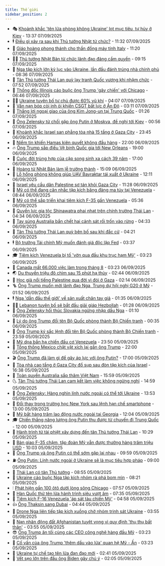 ```yaml
---
title: Thế giới
sidebar_position: 2
---
```


<!-- vnexpress-the-gioi:START -->
- 🎭 [Khoảnh khắc &#39;tên lửa phòng không Ukraine&#39; lọt mục tiêu, tự hủy ở Kiev](https://vnexpress.net/khoanh-khac-ten-lua-phong-khong-ukraine-lot-muc-tieu-tu-huy-o-kiev-4936223.html) - 13:37 07/09/2025
- 🕴 [Điều gì xảy ra sau khi Thủ tướng Nhật từ chức?](https://vnexpress.net/dieu-gi-xay-ra-sau-khi-thu-tuong-nhat-tu-chuc-4936205.html) - 11:32 07/09/2025
- 🤭 [Giáo hoàng phong thánh cho thần đồng máy tính Italy](https://vnexpress.net/giao-hoang-phong-thanh-cho-than-dong-may-tinh-italy-4936207.html) - 11:20 07/09/2025
- 🧑‍💻 [Thủ tướng Nhật Bản từ chức lãnh đạo đảng cầm quyền](https://vnexpress.net/thu-tuong-nhat-ban-tu-chuc-lanh-dao-dang-cam-quyen-4936184.html) - 09:15 07/09/2025
- 🦏 [Nga tập kích lớn kỷ lục vào Ukraine, lần đầu đánh trúng nhà chính phủ](https://vnexpress.net/nga-tap-kich-lon-ky-luc-vao-ukraine-lan-dau-danh-trung-nha-chinh-phu-4936169.html) - 08:36 07/09/2025
- 🦒 [Tân Thủ tướng Thái Lan quỳ lạy tranh Quốc vương khi nhậm chức](https://vnexpress.net/tan-thu-tuong-thai-lan-quy-lay-tranh-quoc-vuong-khi-nham-chuc-4936162.html) - 07:52 07/09/2025
- 🌈 [Thống đốc Illinois cáo buộc ông Trump &#39;gây chiến&#39; với Chicago](https://vnexpress.net/thong-doc-illinois-cao-buoc-ong-trump-gay-chien-voi-chicago-4936132.html) - 06:46 07/09/2025
- 🧑‍🏫 [Ukraine tuyên bố tự chủ được 60% vũ khí](https://vnexpress.net/ukraine-tuyen-bo-tu-chu-duoc-60-vu-khi-4936109.html) - 04:07 07/09/2025
- 🐲 [Vấn nạn bóp còi inh ỏi khiến CSGT bất lực ở Ấn Độ](https://vnexpress.net/van-nan-bop-coi-inh-oi-khien-csgt-bat-luc-o-an-do-4936096.html) - 03:11 07/09/2025
- 🦒 [Thắng lợi ngoại giao của ông Kim Jong-un tại Trung Quốc](https://vnexpress.net/thang-loi-ngoai-giao-cua-ong-kim-jong-un-tai-trung-quoc-4935766.html) - 01:26 07/09/2025
- 🐻 [Ông Zelensky từ chối gặp ông Putin ở Moskva, đề nghị tới Kiev](https://vnexpress.net/ong-zelensky-tu-choi-gap-ong-putin-o-moskva-de-nghi-toi-kiev-4936060.html) - 00:56 07/09/2025
- 🚀 [Khoảnh khắc Israel san phẳng tòa nhà 15 tầng ở Gaza City](https://vnexpress.net/khoanh-khac-israel-san-phang-toa-nha-15-tang-o-gaza-city-4936059.html) - 23:45 06/09/2025
- 🥰 [Niềm tin khiến Hamas kiên quyết không đầu hàng](https://vnexpress.net/niem-tin-khien-hamas-kien-quyet-khong-dau-hang-4935767.html) - 22:00 06/09/2025
- 🔥 [Ông Trump sắp điều Vệ binh Quốc gia tới New Orleans](https://vnexpress.net/ong-trump-sap-dieu-ve-binh-quoc-gia-toi-new-orleans-4935836.html) - 19:00 06/09/2025
- 🥳 [Cuộc đời trùng hợp của cặp song sinh xa cách 39 năm](https://vnexpress.net/cuoc-doi-trung-hop-cua-cap-song-sinh-xa-cach-39-nam-4935863.html) - 17:00 06/09/2025
- 💼 [Hoàng tử Nhật Bản làm lễ trưởng thành](https://vnexpress.net/hoang-tu-nhat-ban-lam-le-truong-thanh-4936035.html) - 15:09 06/09/2025
- 🤡 [Lỗ hổng phòng không giúp UAV Bayraktar tái xuất ở Ukraine](https://vnexpress.net/lo-hong-phong-khong-giup-uav-bayraktar-tai-xuat-o-ukraine-4935603.html) - 12:11 06/09/2025
- 🌁 [Israel yêu cầu dân Palestine sơ tán khỏi Gaza City](https://vnexpress.net/israel-yeu-cau-dan-palestine-so-tan-khoi-gaza-city-4935991.html) - 11:28 06/09/2025
- 🤩 [Mỹ có thể đang cân nhắc tập kích băng đảng ma túy tại Venezuela](https://vnexpress.net/my-co-the-dang-can-nhac-tap-kich-bang-dang-ma-tuy-tai-venezuela-4935960.html) - 08:44 06/09/2025
- 🎉 [Mỹ có thể sắp triển khai tiêm kích F-35 gần Venezuela](https://vnexpress.net/my-co-the-sap-trien-khai-tiem-kich-f-35-gan-venezuela-4935876.html) - 05:36 06/09/2025
- 🎉 [Quyền lực gia tộc Shinawatra phai nhạt trên chính trường Thái Lan](https://vnexpress.net/quyen-luc-gia-toc-shinawatra-phai-nhat-tren-chinh-truong-thai-lan-4935614.html) - 04:34 06/09/2025
- 🌁 [Tay súng Australia bắn chết hai cảnh sát rồi trốn vào rừng](https://vnexpress.net/tay-sung-australia-ban-chet-hai-canh-sat-roi-tron-vao-rung-4935798.html) - 04:33 06/09/2025
- 🌊 [Tân Thủ tướng Thái Lan quỳ bên bố sau khi đắc cử](https://vnexpress.net/tan-thu-tuong-thai-lan-quy-ben-bo-sau-khi-dac-cu-4935802.html) - 04:21 06/09/2025
- 🕴 [Bộ trưởng Tài chính Mỹ muốn đánh giá độc lập Fed](https://vnexpress.net/bo-truong-tai-chinh-my-muon-danh-gia-doc-lap-fed-4935789.html) - 03:37 06/09/2025
- 🎓 [Tiêm kích Venezuela bị tố &#39;vờn qua đầu khu trục hạm Mỹ&#39;](https://vnexpress.net/tiem-kich-venezuela-bi-to-von-qua-dau-khu-truc-ham-my-4935763.html) - 03:23 06/09/2025
- 🦩 [Canada mất 66.000 việc làm trong tháng 8](https://vnexpress.net/canada-mat-66-000-viec-lam-trong-thang-8-4935790.html) - 03:23 06/09/2025
- 🌏 [Du thuyền triệu đô chìm sau 15 phút hạ thủy](https://vnexpress.net/du-thuyen-trieu-do-chim-sau-15-phut-ha-thuy-4935778.html) - 02:44 06/09/2025
- 🌋 [Học giả nổi tiếng Palestine qua đời vì đói ở Gaza](https://vnexpress.net/hoc-gia-noi-tieng-palestine-qua-doi-vi-doi-o-gaza-4935765.html) - 02:14 06/09/2025
- 🪜 [Ông Trump muốn mời lãnh đạo Nga, Trung dự hội nghị G20 ở Mỹ](https://vnexpress.net/ong-trump-muon-moi-lanh-dao-nga-trung-du-hoi-nghi-g20-o-my-4935762.html) - 01:52 06/09/2025
- 🕴 [Nga &#39;dẫn đầu thế giới&#39; về sản xuất chân tay giả](https://vnexpress.net/nga-dan-dau-the-gioi-ve-san-xuat-chan-tay-gia-4935594.html) - 01:35 06/09/2025
- 🧑‍🏫 [Lebanon tuyên bố sẽ bắt đầu giải giáp Hezbollah](https://vnexpress.net/lebanon-tuyen-bo-se-bat-dau-giai-giap-hezbollah-4935760.html) - 01:28 06/09/2025
- 🌮 [Ông Zelensky hối thúc Slovakia ngừng nhập dầu Nga](https://vnexpress.net/ong-zelensky-hoi-thuc-slovakia-ngung-nhap-dau-nga-4935747.html) - 01:10 06/09/2025
- 🚦 [Lý do ông Trump đổi tên Bộ Quốc phòng thành Bộ Chiến tranh](https://vnexpress.net/ly-do-ong-trump-doi-ten-bo-quoc-phong-thanh-bo-chien-tranh-4935281.html) - 00:35 06/09/2025
- 💫 [Ông Trump ký sắc lệnh đổi tên Bộ Quốc phòng thành Bộ Chiến tranh](https://vnexpress.net/ong-trump-ky-sac-lenh-doi-ten-bo-quoc-phong-thanh-bo-chien-tranh-4935741.html) - 23:59 05/09/2025
- 🤡 [Mỹ dọa bắn hạ chiến đấu cơ Venezuela](https://vnexpress.net/my-doa-ban-ha-chien-dau-co-venezuela-4935744.html) - 23:50 05/09/2025
- 🦣 [Tổng thống Mexico chật vật xích lại gần ông Trump](https://vnexpress.net/tong-thong-mexico-chat-vat-xich-lai-gan-ong-trump-4935304.html) - 22:00 05/09/2025
- 🎬 [Ông Trump đã làm gì để gây áp lực với ông Putin?](https://vnexpress.net/ong-trump-da-lam-gi-de-gay-ap-luc-voi-ong-putin-4935298.html) - 17:00 05/09/2025
- 🎉 [Tòa nhà cao tầng ở Gaza City đổ sụp sau đòn tập kích của Israel](https://vnexpress.net/toa-nha-cao-tang-o-gaza-city-do-sup-sau-don-tap-kich-cua-israel-4935716.html) - 16:38 05/09/2025
- 🎡 [Toàn quyền Australia sắp thăm Việt Nam](https://vnexpress.net/toan-quyen-australia-sap-tham-viet-nam-4935719.html) - 15:59 05/09/2025
- 🌜 [Tân Thủ tướng Thái Lan cam kết làm việc không ngừng nghỉ](https://vnexpress.net/tan-thu-tuong-thai-lan-cam-ket-lam-viec-khong-ngung-nghi-4935704.html) - 14:59 05/09/2025
- 🎡 [Ông Zelensky: Hàng nghìn lính nước ngoài có thể tới Ukraine](https://vnexpress.net/ong-zelensky-hang-nghin-linh-nuoc-ngoai-co-the-toi-ukraine-4935694.html) - 13:53 05/09/2025
- 🤗 [Đổi thay trong trường học New York sau lệnh hạn chế smartphone](https://vnexpress.net/doi-thay-trong-truong-hoc-new-york-sau-lenh-han-che-smartphone-4935398.html) - 13:00 05/09/2025
- 🦩 [Mỹ bắt hàng trăm lao động nước ngoài tại Georgia](https://vnexpress.net/my-bat-hang-tram-lao-dong-nuoc-ngoai-tai-georgia-4935676.html) - 12:04 05/09/2025
- 🎓 [Chiến thắng năng lượng ông Putin thu được từ chuyến đi Trung Quốc](https://vnexpress.net/chien-thang-nang-luong-ong-putin-thu-duoc-tu-chuyen-di-trung-quoc-4934673.html) - 12:00 05/09/2025
- 🌁 [Hành trình từ tài phiệt xây dựng đến tân Thủ tướng Thái Lan](https://vnexpress.net/hanh-trinh-tu-tai-phiet-xay-dung-den-tan-thu-tuong-thai-lan-4935611.html) - 10:29 05/09/2025
- 🤩 [Bàn giao F-35 chậm, tập đoàn Mỹ vẫn được thưởng hàng trăm triệu USD](https://vnexpress.net/ban-giao-f-35-cham-tap-doan-my-van-duoc-thuong-hang-tram-trieu-usd-4935657.html) - 10:03 05/09/2025
- 👹 [Ông Trump và ông Putin có thể sớm gặp lại nhau](https://vnexpress.net/ong-trump-va-ong-putin-co-the-som-gap-lai-nhau-4935632.html) - 09:59 05/09/2025
- ⛽️ [Ông Putin: Lính nước ngoài ở Ukraine sẽ là mục tiêu hợp pháp](https://vnexpress.net/ong-putin-linh-nuoc-ngoai-o-ukraine-se-la-muc-tieu-hop-phap-4935580.html) - 09:00 05/09/2025
- 🚀 [Thái Lan có tân Thủ tướng](https://vnexpress.net/thai-lan-co-tan-thu-tuong-4935604.html) - 08:55 05/09/2025
- 🎡 [Ukraine cáo buộc Nga tập kích nhóm rà phá bom mìn](https://vnexpress.net/ukraine-cao-buoc-nga-tap-kich-nhom-ra-pha-bom-min-4935404.html) - 08:21 05/09/2025
- 🕯 [Phát hiện gần 100 ôtô dưới lòng sông Chicago](https://vnexpress.net/phat-hien-gan-100-oto-duoi-long-song-chicago-4935545.html) - 07:57 05/09/2025
- 🐻 [Hàn Quốc thử tên lửa hành trình siêu vượt âm](https://vnexpress.net/han-quoc-thu-ten-lua-hanh-trinh-sieu-vuot-am-4935497.html) - 07:35 05/09/2025
- 🚦 [Tiêm kích F-16 Venezuela &#39;áp sát tàu chiến Mỹ&#39;](https://vnexpress.net/tiem-kich-f-16-venezuela-ap-sat-tau-chien-my-4935493.html) - 04:58 05/09/2025
- 👍 [Ông Thaksin sang Dubai](https://vnexpress.net/ong-thaksin-sang-dubai-4935460.html) - 04:44 05/09/2025
- 🚀 [Drone Nga liên tiếp tập kích xuồng chở nhóm trinh sát Ukraine](https://vnexpress.net/drone-nga-lien-tiep-tap-kich-xuong-cho-nhom-trinh-sat-ukraine-4935285.html) - 03:55 05/09/2025
- 🌮 [Nạn nhân động đất Afghanistan tuyệt vọng vì quy định &#39;thụ thụ bất thân&#39;](https://vnexpress.net/nan-nhan-dong-dat-afghanistan-tuyet-vong-vi-quy-dinh-thu-thu-bat-than-4935352.html) - 03:55 05/09/2025
- 😎 [Ông Trump ăn tối cùng các CEO công nghệ hàng đầu Mỹ](https://vnexpress.net/ong-trump-an-toi-cung-cac-ceo-cong-nghe-hang-dau-my-4935387.html) - 03:23 05/09/2025
- 🐲 [Cố vấn của ông Trump &#39;thêm dầu vào lửa&#39; quan hệ Mỹ - Ấn](https://vnexpress.net/co-van-cua-ong-trump-them-dau-vao-lua-quan-he-my-an-4935126.html) - 03:23 05/09/2025
- 💫 [Ukraine tự chế tạo tên lửa đạn đạo mới](https://vnexpress.net/ukraine-tu-che-tao-ten-lua-dan-dao-moi-4935340.html) - 02:41 05/09/2025
- 👀 [Vết sẹo lớn trên đầu ông Biden gây chú ý](https://vnexpress.net/vet-seo-lon-tren-dau-ong-biden-gay-chu-y-4935349.html) - 02:05 05/09/2025<!-- vnexpress-the-gioi:END -->